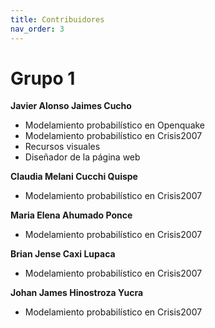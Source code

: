 ```yaml
---
title: Contribuidores
nav_order: 3
---
```


# Grupo 1

**Javier Alonso Jaimes Cucho**
- Modelamiento probabilístico en Openquake
- Modelamiento probabilístico en Crisis2007
- Recursos visuales
- Diseñador de la página web

**Claudia Melani Cucchi Quispe**
- Modelamiento probabilístico en Crisis2007

**Maria Elena Ahumado Ponce**
- Modelamiento probabilístico en Crisis2007
  
**Brian Jense Caxi Lupaca**
- Modelamiento probabilístico en Crisis2007

**Johan James Hinostroza Yucra**
- Modelamiento probabilístico en Crisis2007
